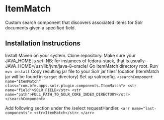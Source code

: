 # ItemMatch
Custom search component that discovers associated items for Solr documents given a specified field.

## Installation Instructions
Install Maven on your system.
Clone repository.
Make sure your JAVA_HOME is set. NB: for instances of fedora-stack, that is usually--JAVA_HOME=/usr/lib/jvm/java-8-oracle/
Go ItemMatch directory root.
Run `mvn install`
Copy resulting jar file to your Solr jar files' location (ItemMatch jar will be found in `target` directory)
Set up solrconfig.
  `<searchComponent name="ItemMatch" class="com.bfm.apps.solr.plugin.components.ItemMatch">
    <str name="field">SOLR_FIELD</str>
    <str name="path">FULL_PATH_TO_SOLR_CORE_INDEX_DIRECTORY</str>
  </searchComponent>`
  
Add following section under the /select requestHandler.
    `<arr name="last-components">
      <str>ItemMatch</str>
    </arr>`


